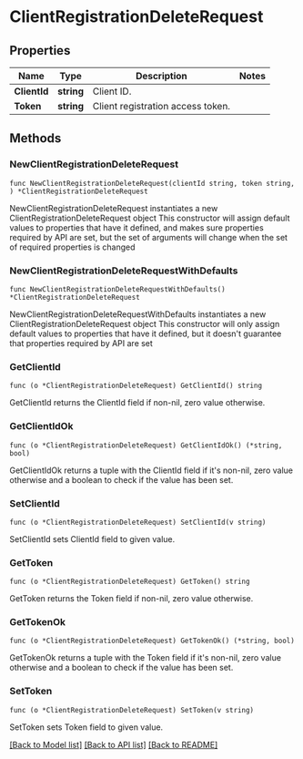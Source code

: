 # ClientRegistrationDeleteRequest

## Properties

Name | Type | Description | Notes
------------ | ------------- | ------------- | -------------
**ClientId** | **string** | Client ID.  | 
**Token** | **string** | Client registration access token. | 

## Methods

### NewClientRegistrationDeleteRequest

`func NewClientRegistrationDeleteRequest(clientId string, token string, ) *ClientRegistrationDeleteRequest`

NewClientRegistrationDeleteRequest instantiates a new ClientRegistrationDeleteRequest object
This constructor will assign default values to properties that have it defined,
and makes sure properties required by API are set, but the set of arguments
will change when the set of required properties is changed

### NewClientRegistrationDeleteRequestWithDefaults

`func NewClientRegistrationDeleteRequestWithDefaults() *ClientRegistrationDeleteRequest`

NewClientRegistrationDeleteRequestWithDefaults instantiates a new ClientRegistrationDeleteRequest object
This constructor will only assign default values to properties that have it defined,
but it doesn't guarantee that properties required by API are set

### GetClientId

`func (o *ClientRegistrationDeleteRequest) GetClientId() string`

GetClientId returns the ClientId field if non-nil, zero value otherwise.

### GetClientIdOk

`func (o *ClientRegistrationDeleteRequest) GetClientIdOk() (*string, bool)`

GetClientIdOk returns a tuple with the ClientId field if it's non-nil, zero value otherwise
and a boolean to check if the value has been set.

### SetClientId

`func (o *ClientRegistrationDeleteRequest) SetClientId(v string)`

SetClientId sets ClientId field to given value.


### GetToken

`func (o *ClientRegistrationDeleteRequest) GetToken() string`

GetToken returns the Token field if non-nil, zero value otherwise.

### GetTokenOk

`func (o *ClientRegistrationDeleteRequest) GetTokenOk() (*string, bool)`

GetTokenOk returns a tuple with the Token field if it's non-nil, zero value otherwise
and a boolean to check if the value has been set.

### SetToken

`func (o *ClientRegistrationDeleteRequest) SetToken(v string)`

SetToken sets Token field to given value.



[[Back to Model list]](../README.md#documentation-for-models) [[Back to API list]](../README.md#documentation-for-api-endpoints) [[Back to README]](../README.md)


